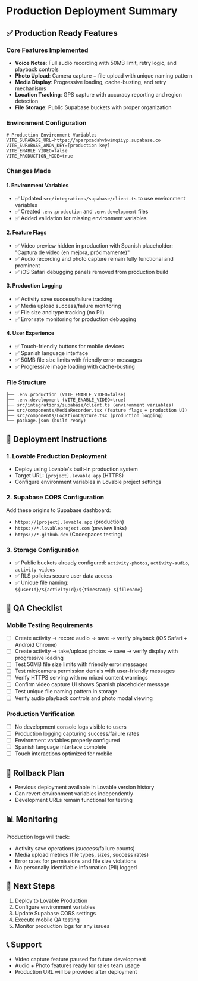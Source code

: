 # Production Deployment Summary

## ✅ Production Ready Features

### Core Features Implemented
- **Voice Notes**: Full audio recording with 50MB limit, retry logic, and playback controls
- **Photo Upload**: Camera capture + file upload with unique naming pattern
- **Media Display**: Progressive loading, cache-busting, and retry mechanisms
- **Location Tracking**: GPS capture with accuracy reporting and region detection
- **File Storage**: Public Supabase buckets with proper organization

### Environment Configuration
```
# Production Environment Variables
VITE_SUPABASE_URL=https://nparpxadahvbwimqiiyp.supabase.co
VITE_SUPABASE_ANON_KEY=[production key]
VITE_ENABLE_VIDEO=false
VITE_PRODUCTION_MODE=true
```

### Changes Made

#### 1. Environment Variables
- ✅ Updated `src/integrations/supabase/client.ts` to use environment variables
- ✅ Created `.env.production` and `.env.development` files
- ✅ Added validation for missing environment variables

#### 2. Feature Flags
- ✅ Video preview hidden in production with Spanish placeholder: "Captura de video (en mejora, próximamente)"
- ✅ Audio recording and photo capture remain fully functional and prominent
- ✅ iOS Safari debugging panels removed from production build

#### 3. Production Logging
- ✅ Activity save success/failure tracking
- ✅ Media upload success/failure monitoring  
- ✅ File size and type tracking (no PII)
- ✅ Error rate monitoring for production debugging

#### 4. User Experience
- ✅ Touch-friendly buttons for mobile devices
- ✅ Spanish language interface
- ✅ 50MB file size limits with friendly error messages
- ✅ Progressive image loading with cache-busting

### File Structure
```
├── .env.production (VITE_ENABLE_VIDEO=false)
├── .env.development (VITE_ENABLE_VIDEO=true)
├── src/integrations/supabase/client.ts (environment variables)
├── src/components/MediaRecorder.tsx (feature flags + production UI)
├── src/components/LocationCapture.tsx (production logging)
└── package.json (build ready)
```

## 🚀 Deployment Instructions

### 1. Lovable Production Deployment
- Deploy using Lovable's built-in production system
- Target URL: `[project].lovable.app` (HTTPS)
- Configure environment variables in Lovable project settings

### 2. Supabase CORS Configuration
Add these origins to Supabase dashboard:
- `https://[project].lovable.app` (production)
- `https://*.lovableproject.com` (preview links)
- `https://*.github.dev` (Codespaces testing)

### 3. Storage Configuration
- ✅ Public buckets already configured: `activity-photos`, `activity-audio`, `activity-videos`
- ✅ RLS policies secure user data access
- ✅ Unique file naming: `${userId}/${activityId}/${timestamp}-${filename}`

## 📱 QA Checklist

### Mobile Testing Requirements
- [ ] Create activity → record audio → save → verify playback (iOS Safari + Android Chrome)
- [ ] Create activity → take/upload photos → save → verify display with progressive loading
- [ ] Test 50MB file size limits with friendly error messages  
- [ ] Test mic/camera permission denials with user-friendly messages
- [ ] Verify HTTPS serving with no mixed content warnings
- [ ] Confirm video capture UI shows Spanish placeholder message
- [ ] Test unique file naming pattern in storage
- [ ] Verify audio playback controls and photo modal viewing

### Production Verification
- [ ] No development console logs visible to users
- [ ] Production logging capturing success/failure rates
- [ ] Environment variables properly configured
- [ ] Spanish language interface complete
- [ ] Touch interactions optimized for mobile

## 🔄 Rollback Plan
- Previous deployment available in Lovable version history
- Can revert environment variables independently
- Development URLs remain functional for testing

## 📊 Monitoring
Production logs will track:
- Activity save operations (success/failure counts)
- Media upload metrics (file types, sizes, success rates)
- Error rates for permissions and file size violations
- No personally identifiable information (PII) logged

## 🎯 Next Steps
1. Deploy to Lovable Production
2. Configure environment variables
3. Update Supabase CORS settings
4. Execute mobile QA testing
5. Monitor production logs for any issues

## 📞 Support
- Video capture feature paused for future development
- Audio + Photo features ready for sales team usage
- Production URL will be provided after deployment